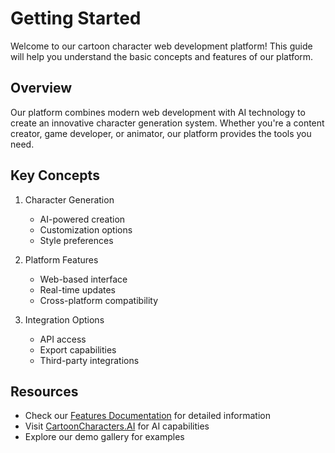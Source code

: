 # Getting Started

Welcome to our cartoon character web development platform! This guide will help you understand the basic concepts and features of our platform.

## Overview
Our platform combines modern web development with AI technology to create an innovative character generation system. Whether you're a content creator, game developer, or animator, our platform provides the tools you need.

## Key Concepts
1. Character Generation
   - AI-powered creation
   - Customization options
   - Style preferences

2. Platform Features
   - Web-based interface
   - Real-time updates
   - Cross-platform compatibility

3. Integration Options
   - API access
   - Export capabilities
   - Third-party integrations

## Resources
- Check our [Features Documentation](./features.md) for detailed information
- Visit [CartoonCharacters.AI](https://cartooncharacters.ai) for AI capabilities
- Explore our demo gallery for examples

